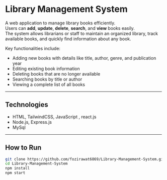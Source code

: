 # Library Management System

A web application to manage library books efficiently.  
Users can **add**, **update**, **delete**, **search**, and **view** books easily.  
The system allows librarians or staff to maintain an organized library, track available books, and quickly find information about any book.

Key functionalities include:  
- Adding new books with details like title, author, genre, and publication year  
- Editing existing book information  
- Deleting books that are no longer available  
- Searching books by title or author  
- Viewing a complete list of all books  

---

## Technologies

- HTML, TailwindCSS, JavaScript , react.js
- Node.js, Express.js  
- MySql

---

## How to Run

```bash
git clone https://github.com/fozirawat6869/Library-Management-System.git
cd Library-Management-System
npm install
npm start
